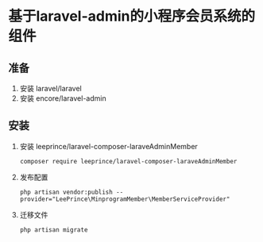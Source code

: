 # 基于laravel-admin的小程序会员系统的组件

## 准备
1. 安装 laravel/laravel 
2. 安装 encore/laravel-admin

## 安装
1. 安装 leeprince/laravel-composer-laraveAdminMember

    ```angular2
    composer require leeprince/laravel-composer-laraveAdminMember
    ```

2. 发布配置

    ```angular2
    php artisan vendor:publish --provider="LeePrince\MinprogramMember\MemberServiceProvider"
    ```
3. 迁移文件
    ```angular2
    php artisan migrate
    ```

